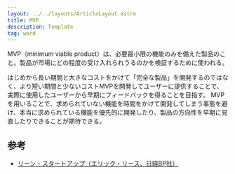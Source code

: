 ```yaml
---
layout: ../../layouts/ArticleLayout.astro
title: MVP
description: Template
tag: word
---
```


MVP（minimum viable product）は、必要最小限の機能のみを備えた製品のこと。製品が市場にどの程度の受け入れられうるのかを検証するために使われる。

はじめから長い期間と大きなコストをかけて「完全な製品」を開発するのではなく、より短い期間と少ないコストMVPを開発してユーザーに提供することで、実際に使用したユーザーから早期にフィードバックを得ることを目指す。
MVPを用いることで、求められていない機能を時間をかけて開発してしまう事態を避け、本当に求められている機能を優先的に開発したり、製品の方向性を早期に見直したりできることが期待できる。

## 参考

- [リーン・スタートアップ（エリック・リース、日経BP社）](https://bookplus.nikkei.com/atcl/catalog/12/P48970/)